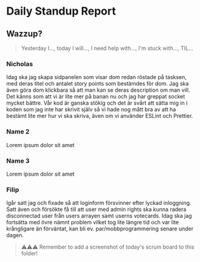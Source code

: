 # Daily Standup Report

## Wazzup?
> Yesterday I…, today I will…, I need help with…, I'm stuck with…, TIL…

### Nicholas
Idag ska jag skapa sidpanelen som visar dom redan röstade på tasksen, med deras titel och antalet story points som bestämdes för dom. Jag ska även göra dom klickbara så att man kan se deras description om man vill.
Det känns som att vi är lite mer på banan nu och jag har greppat socket mycket bättre.
Vår kod är ganska stökig och det är svårt att sätta mig in i koden som jag inte har skrivit själv så vi hade nog mått bra av att ha bestämt lite mer hur vi ska skriva, även om vi använder ESLint och Prettier.

### Name 2
Lorem ipsum dolor sit amet

### Name 3
Lorem ipsum dolor sit amet

### Filip
Igår satt jag och fixade så att loginform försvinner efter lyckad inloggning. 
Satt även och försökte få till att user med admin rights ska kunna radera disconnectad user från users arrayen samt userns votecards.
Idag ska jag fortsätta med övre nämnt problem vilket tog lite längre tid och var lite krångligare än förväntat, 
kan bli ev. par/mobbprogrammering senare under dagen.


> ⚠️⚠️⚠️ Remember to add a screenshot of today's scrum board to this folder!

